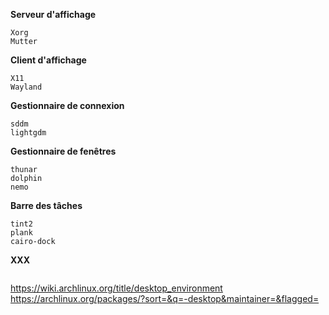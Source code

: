 **Serveur d'affichage**
```
Xorg
Mutter
```

**Client d'affichage**
```
X11
Wayland
```

**Gestionnaire de connexion**
```
sddm
lightgdm
```

**Gestionnaire de fenêtres**
```
thunar
dolphin
nemo
```

**Barre des tâches**
```
tint2
plank
cairo-dock
```

**XXX**
```
```


https://wiki.archlinux.org/title/desktop_environment
https://archlinux.org/packages/?sort=&q=-desktop&maintainer=&flagged=
